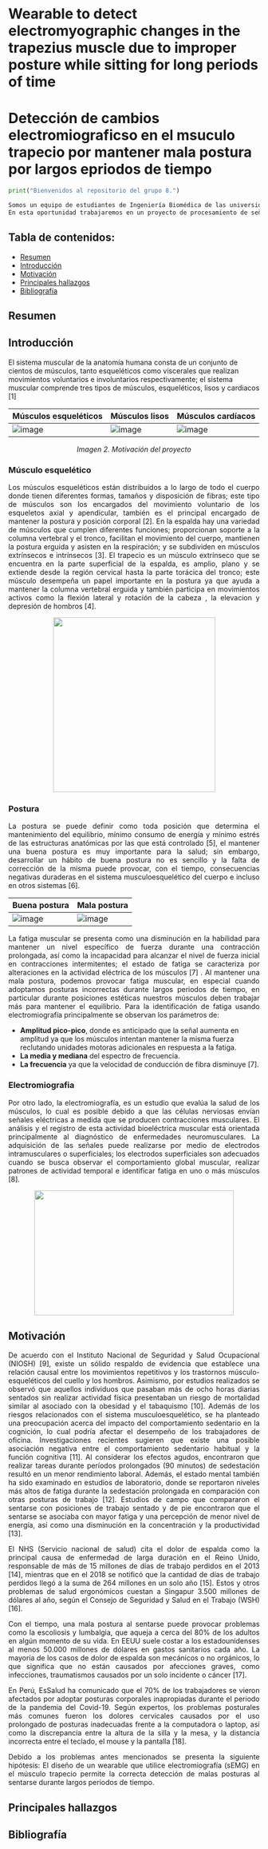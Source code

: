 # Wearable to detect electromyographic changes in the trapezius muscle due to improper posture while sitting for long periods of time
# Detección de cambios electromiograficso en el msuculo trapecio por mantener mala postura por largos epriodos de tiempo

```python
print("Bienvenidos al repositorio del grupo 8.")

Somos un equipo de estudiantes de Ingeniería Biomédica de las universidades PUCP y UPCH semestre 2023-1. 
En esta oportunidad trabajaremos en un proyecto de procesamiento de señales de EMG.
```

## Tabla de contenidos:
* [Resumen](#resumen)
* [Introducción](#introducción)
* [Motivación](#motivación)
* [Principales hallazgos](#principales-hallazgos)
* [Bibliografía](#bibliografía)

## Resumen 

## Introducción

El sistema muscular de la anatomía humana consta de un conjunto de cientos de músculos, tanto esqueléticos como viscerales que realizan movimientos voluntarios e involuntarios respectivamente; el sistema muscular comprende tres tipos de músculos,  esqueléticos, lisos y cardiacos [1]

<div align="center">
  
| Músculos esqueléticos | Músculos lisos | Músculos cardíacos|
|-----------------------|----------------|------------------|
| ![image](https://github.com/MauricioCastilloT/Intro-SenalesG8/assets/70769712/0eca334d-5393-4a47-9e30-ba06e06b641e)|![image](https://github.com/MauricioCastilloT/Intro-SenalesG8/assets/70769712/aa5d5e7d-7b18-40f7-8d99-e20fad612b7a)| ![image](https://github.com/MauricioCastilloT/Intro-SenalesG8/assets/70769712/f214e581-5279-4d49-9f12-56dbd013d9f0)|

</div>
<p align="center">
  <em>Imagen 2. Motivación del proyecto </em>
</p>

### Músculo esquelético
<p align=justify>Los músculos esqueléticos están distribuidos a lo largo de todo el cuerpo donde tienen diferentes formas, tamaños y disposición de fibras; este tipo de músculos son los encargados del movimiento voluntario de los esqueletos axial y apendicular, también es el principal encargado de mantener la postura y posición corporal [2]. 
En la espalda hay una variedad de músculos que cumplen diferentes funciones; proporcionan soporte a la columna vertebral y el tronco, facilitan el movimiento del cuerpo, mantienen la postura erguida y asisten en la respiración; y se subdividen en músculos extrínsecos e intrínsecos [3]. El trapecio es un músculo extrínseco que se encuentra en la parte superficial de la espalda,  es amplio, plano y se extiende desde la región cervical hasta la parte torácica del tronco; este músculo desempeña un papel importante en la postura ya que ayuda a mantener la columna vertebral erguida y también participa en movimientos activos como la flexión lateral y rotación de la cabeza , la elevacion y depresión de hombros [4].</p>

<p align="center">
<img src="https://github.com/MauricioCastilloT/Intro-SenalesG8/assets/70769712/224a03a1-c934-4466-841d-1a3f4d9f178e"
width="325" height="350"/>
</p>

### Postura
<p align=justify>La postura se puede definir como toda posición que determina el mantenimiento del equilibrio, mínimo consumo de energía y mínimo estrés de las estructuras anatómicas por las que está controlado [5], el mantener una buena postura es muy importante  para la salud; sin embargo, desarrollar un hábito de buena postura no es sencillo y la falta de corrección de la misma puede provocar, con el tiempo, consecuencias negativas duraderas en el sistema musculoesquelético del cuerpo e incluso en otros sistemas [6].</p>

<div align="center">
  
| Buena postura | Mala postura |
|-----------------------|----------------|
|![image](https://github.com/MauricioCastilloT/Intro-SenalesG8/assets/70769712/9292cadc-5278-4f19-8dd3-cd8ab0afa260)|![image](https://github.com/MauricioCastilloT/Intro-SenalesG8/assets/70769712/9b07bb4b-9c1b-460a-8cb2-f6e66d3fdce5)|

</div>

<p align=justify>La fatiga muscular se presenta como una disminución en la habilidad para mantener un nivel específico de fuerza durante una contracción prolongada, así como la incapacidad para alcanzar el nivel de fuerza inicial en contracciones intermitentes; el estado de fatiga se caracteriza por alteraciones en la actividad eléctrica de los músculos [7] . Al mantener una mala postura, podemos provocar fatiga muscular, en especial cuando adoptamos posturas incorrectas durante largos periodos de tiempo, en particular durante posiciones estéticas nuestros músculos deben trabajar más para mantener el equilibrio. 
Para la identificación de fatiga usando electromiografía principalmente se observan los parámetros de: 
  
* <b>Amplitud pico-pico</b>, donde es anticipado que la señal aumenta en amplitud ya que los músculos intentan mantener la misma fuerza reclutando unidades motoras adicionales en respuesta a la fatiga. 
* <b>La media y mediana</b> del espectro de frecuencia.
* <b>La frecuencia</b> ya que la velocidad de conducción de fibra disminuye [7].</p>



### Electromiografia 
<p align=justify>Por otro lado, la electromiografía, es un estudio que evalúa la salud de los músculos, lo cual es posible debido a que las células nerviosas envían señales eléctricas a medida que se producen contracciones musculares. El análisis y el registro de esta actividad bioeléctrica muscular está orientada principalmente al diagnóstico de enfermedades neuromusculares. La adquisición de las señales puede realizarse por medio de electrodos intramusculares o superficiales; los electrodos superficiales son adecuados cuando se busca observar el comportamiento global muscular, realizar patrones de actividad temporal e identificar fatiga en uno o más músculos [8].</p>

<p align="center">
<img src="https://github.com/MauricioCastilloT/Intro-SenalesG8/assets/70769712/62f38fef-b5e2-4a2e-8fa8-dcc255b9e13a"
width="400" height="250"/>
</p>


## Motivación
<p align=justify>De acuerdo con el Instituto Nacional de Seguridad y Salud Ocupacional (NIOSH) [9], existe un sólido respaldo de evidencia que establece una relación causal entre los movimientos repetitivos y los trastornos músculo-esqueléticos del cuello y los hombros. Asimismo, por estudios realizados se observó que aquellos individuos que pasaban más de ocho horas diarias sentados sin realizar actividad física presentaban un riesgo de mortalidad similar al asociado con la obesidad y el tabaquismo [10].  Además de los riesgos relacionados con el sistema musculoesquelético, se ha planteado una preocupación acerca del impacto del comportamiento sedentario en la cognición, lo cual podría afectar el desempeño de los trabajadores de oficina. Investigaciones recientes sugieren que existe una posible asociación negativa entre el comportamiento sedentario habitual y la función cognitiva [11]. Al considerar los efectos agudos, encontraron que realizar tareas durante períodos prolongados (90 minutos) de sedestación resultó en un menor rendimiento laboral. Además, el estado mental también ha sido examinado en estudios de laboratorio, donde se reportaron niveles más altos de fatiga durante la sedestación prolongada en comparación con otras posturas de trabajo [12]. Estudios de campo que compararon el sentarse con posiciones de trabajo sentado y de pie encontraron que el sentarse se asociaba con mayor fatiga y una percepción de menor nivel de energía, así como una disminución en la concentración y la productividad [13].</p>

<p align=justify>El NHS (Servicio nacional de salud) cita el dolor de espalda como la principal causa de enfermedad de larga duración en el Reino Unido, responsable de más de  15 millones de días de trabajo perdidos en el 2013 [14], mientras que en el 2018  se notificó que la cantidad de días de trabajo perdidos llegó a la suma de 264 millones en un solo año [15]. Estos y otros problemas de salud ergonómicos cuestan a Singapur 3.500 millones de dólares al año, según el Consejo de Seguridad y Salud en el Trabajo (WSH) [16].</p>

<p align=justify>Con el tiempo, una mala postura al sentarse puede provocar problemas como la escoliosis y lumbalgia, que aqueja a cerca del 80% de los adultos en algún momento de su vida. En EEUU suele costar a los estadounidenses al menos 50.000 millones de dólares en gastos sanitarios cada año. La mayoría de los casos de dolor de espalda son mecánicos o no orgánicos, lo que significa que no están causados por afecciones graves, como infecciones, traumatismos causados por un solo incidente o cáncer [17].</p>

<p align=justify>En Perú, EsSalud ha comunicado que el 70% de los trabajadores se vieron afectados por adoptar posturas corporales inapropiadas durante el periodo de la pandemia del Covid-19. Según expertos, los problemas posturales más comunes fueron los dolores cervicales causados por el uso prolongado de posturas inadecuadas frente a la computadora o laptop, así como la discrepancia entre la altura de la silla y la mesa, y la distancia incorrecta entre el teclado, el mouse y la pantalla [18].</p>

<p align=justify>Debido a los problemas antes mencionados se presenta la siguiente hipótesis: El diseño de un wearable que utilice electromiografía (sEMG) en el músculo trapecio permite la correcta detección de malas posturas al sentarse durante largos periodos de tiempo.</p>


## Principales hallazgos

## Bibliografía
